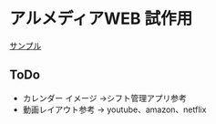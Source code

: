 # アルメディアWEB 試作用
[サンプル](https://ken1127-dev.github.io/HTML_Try/ "サンプル")

## ToDo
- カレンダー イメージ →シフト管理アプリ参考
- 動画レイアウト参考 → youtube、amazon、netflix
